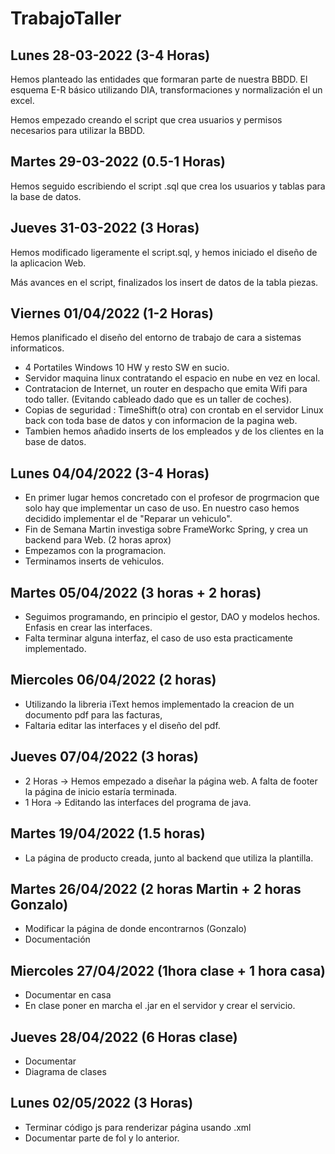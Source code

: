 # TrabajoTaller

## Lunes 28-03-2022 (3-4 Horas) 

Hemos planteado las entidades que formaran parte de nuestra BBDD. El esquema E-R básico utilizando DIA, transformaciones y normalización el un excel.  

Hemos empezado creando el script que crea usuarios y permisos necesarios para utilizar la BBDD.


## Martes 29-03-2022 (0.5-1 Horas)  

Hemos seguido escribiendo el script .sql que crea los usuarios y tablas para la base de datos.

## Jueves 31-03-2022 (3 Horas)

Hemos modificado ligeramente el script.sql, y hemos iniciado el diseño de la aplicacion Web.  

Más avances en el script, finalizados los insert de datos de la tabla piezas.

## Viernes 01/04/2022 (1-2 Horas)

Hemos planificado el diseño del entorno de trabajo de cara a sistemas informaticos. 
 - 4 Portatiles Windows 10 HW y resto SW en sucio.
 - Servidor maquina linux contratando el espacio en nube en vez en local.
 - Contratacion de Internet, un router en despacho que emita Wifi para todo taller. (Evitando cableado dado que es un taller de coches).
 - Copias de seguridad : TimeShift(o otra) con crontab en el servidor Linux back con toda base de datos y con informacion de la pagina web.
 - Tambien hemos añadido inserts de los empleados y de los clientes en la base de datos.

## Lunes 04/04/2022 (3-4 Horas)
 - En primer lugar hemos concretado con el profesor de progrmacion que solo hay que implementar un caso de uso. En nuestro caso hemos decidido implementar el de "Reparar un vehiculo".
 - Fin de Semana Martin investiga sobre FrameWorkc Spring, y crea un backend para Web. (2 horas aprox)
 - Empezamos con la programacion. 
 - Terminamos inserts de vehiculos.  


## Martes 05/04/2022 (3 horas + 2 horas)  
 - Seguimos programando, en principio el gestor, DAO y modelos hechos. Enfasis en crear las interfaces.
 - Falta terminar alguna interfaz, el caso de uso esta practicamente implementado.
 
## Miercoles 06/04/2022 (2 horas)
 - Utilizando la libreria iText hemos implementado la creacion de un documento pdf para las facturas, 
 - Faltaria editar las interfaces y el diseño del pdf.  

## Jueves 07/04/2022 (3 horas)  
 - 2 Horas -> Hemos empezado a diseñar la página web. A falta de footer la página de inicio estaría terminada.
 - 1 Hora -> Editando las interfaces del programa de java.  

## Martes 19/04/2022 (1.5 horas)
 - La página de producto creada, junto al backend que utiliza la plantilla.

## Martes 26/04/2022 (2 horas Martin + 2 horas Gonzalo)
 - Modificar la página de donde encontrarnos (Gonzalo)
 - Documentación 

## Miercoles 27/04/2022 (1hora clase + 1 hora casa)
 - Documentar en casa 
 - En clase poner en marcha el .jar en el servidor y crear el servicio.

## Jueves 28/04/2022 (6 Horas clase)
 - Documentar
 - Diagrama de clases  

## Lunes 02/05/2022 (3 Horas)
 - Terminar código js para renderizar página usando .xml
 - Documentar parte de fol y lo anterior.
